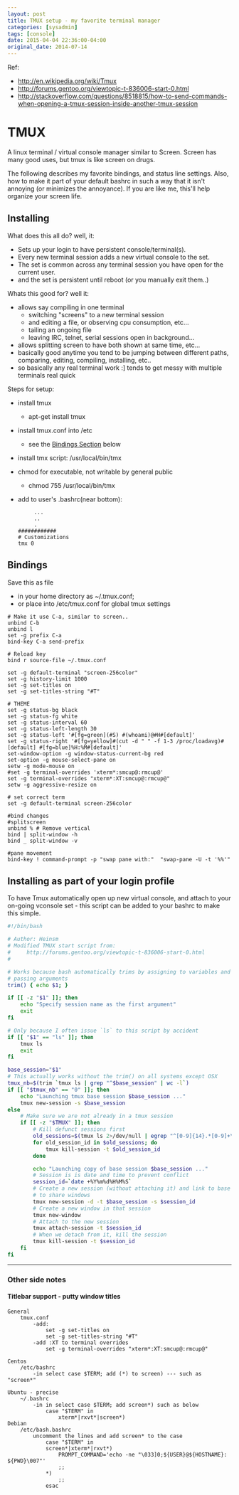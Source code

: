 ```yaml
---
layout: post
title: TMUX setup - my favorite terminal manager
categories: [sysadmin]
tags: [console]
date: 2015-04-04 22:36:00-04:00
original_date: 2014-07-14
---
```


Ref:

* http://en.wikipedia.org/wiki/Tmux
* http://forums.gentoo.org/viewtopic-t-836006-start-0.html
* http://stackoverflow.com/questions/8518815/how-to-send-commands-when-opening-a-tmux-session-inside-another-tmux-session

# TMUX

A linux terminal / virtual console manager similar to Screen.  Screen has many good uses, but tmux is like screen on drugs.

The following describes my favorite bindings, and status line settings.  Also, how to make it part of your default bashrc in such a way that it isn't annoying (or minimizes the annoyance).  If you are like me, this'll help organize your screen life.

## Installing

What does this all do?  well, it:

* Sets up your login to have persistent console/terminal(s).
* Every new terminal session adds a new virtual console to the set.
* The set is common across any terminal session you have open for the current user.
* and the set is persistent until reboot (or you manually exit them..)

Whats this good for? well it:

* allows say compiling in one terminal
    - switching "screens" to a new terminal session
    - and editing a file, or observing cpu consumption, etc...
    - tailing an ongoing file 
    - leaving IRC, telnet, serial sessions open in background...
* allows splitting screen to have both shown at same time, etc...
* basically good anytime you tend to be jumping between different paths, comparing, editing, compiling, installing, etc..
* so basically any real terminal work :] tends to get messy with multiple terminals real quick


Steps for setup:

* install tmux
    - apt-get install tmux
* install tmux.conf into /etc
    - see the [Bindings Section](#bindings) below
* install tmx script: /usr/local/bin/tmx
* chmod for executable, not writable by general public
    - chmod 755 /usr/local/bin/tmx
* add to user's .bashrc(near bottom):

    ```text
         ...
         ..
         .
    ############
    # Customizations
    tmx 0
    ```

## <a name="bindings"></a>Bindings

Save this as file

* in your home directory as ~/.tmux.conf;
* or place into /etc/tmux.conf for global tmux settings

```text
# Make it use C-a, similar to screen..
unbind C-b
unbind l
set -g prefix C-a
bind-key C-a send-prefix
 
# Reload key
bind r source-file ~/.tmux.conf
 
set -g default-terminal "screen-256color"
set -g history-limit 1000
set -g set-titles on
set -g set-titles-string "#T"
 
# THEME
set -g status-bg black
set -g status-fg white
set -g status-interval 60
set -g status-left-length 30
set -g status-left '#[fg=green](#S) #(whoami)@#H#[default]'
set -g status-right '#[fg=yellow]#(cut -d " " -f 1-3 /proc/loadavg)#[default] #[fg=blue]%H:%M#[default]'
set-window-option -g window-status-current-bg red
set-option -g mouse-select-pane on
setw -g mode-mouse on
#set -g terminal-overrides 'xterm*:smcup@:rmcup@'
set -g terminal-overrides "xterm*:XT:smcup@:rmcup@"
setw -g aggressive-resize on
 
# set correct term
set -g default-terminal screen-256color

#bind changes
#splitscreen
unbind % # Remove vertical
bind | split-window -h
bind _ split-window -v

#pane movement
bind-key ! command-prompt -p "swap pane with:"  "swap-pane -U -t '%%'"
```


## Installing as part of your login profile

To have Tmux automatically open up new virtual console, and attach to your on-going vconsole set - this script can be added to your bashrc to make this simple.

```bash
#!/bin/bash

# Author: Heinsm
# Modified TMUX start script from:
#     http://forums.gentoo.org/viewtopic-t-836006-start-0.html
#

# Works because bash automatically trims by assigning to variables and by 
# passing arguments
trim() { echo $1; }

if [[ -z "$1" ]]; then
    echo "Specify session name as the first argument"
    exit
fi

# Only because I often issue `ls` to this script by accident
if [[ "$1" == "ls" ]]; then
    tmux ls
    exit
fi

base_session="$1"
# This actually works without the trim() on all systems except OSX
tmux_nb=$(trim `tmux ls | grep "^$base_session" | wc -l`)
if [[ "$tmux_nb" == "0" ]]; then
    echo "Launching tmux base session $base_session ..."
    tmux new-session -s $base_session
else
    # Make sure we are not already in a tmux session
    if [[ -z "$TMUX" ]]; then
        # Kill defunct sessions first
        old_sessions=$(tmux ls 2>/dev/null | egrep "^[0-9]{14}.*[0-9]+\)$" | cut -f 1 -d:)
        for old_session_id in $old_sessions; do
            tmux kill-session -t $old_session_id
        done

        echo "Launching copy of base session $base_session ..."
        # Session is is date and time to prevent conflict
        session_id=`date +%Y%m%d%H%M%S`
        # Create a new session (without attaching it) and link to base session 
        # to share windows
        tmux new-session -d -t $base_session -s $session_id
        # Create a new window in that session
        tmux new-window
        # Attach to the new session
        tmux attach-session -t $session_id
        # When we detach from it, kill the session
        tmux kill-session -t $session_id
    fi
fi 
```

---

### Other side notes

#### Titlebar support - putty window titles

```text
General
    tmux.conf
        -add:
            set -g set-titles on
            set -g set-titles-string "#T"
        -add :XT to terminal overrides
            set -g terminal-overrides "xterm*:XT:smcup@:rmcup@"

Centos
    /etc/bashrc
        -in select case $TERM; add (*) to screen) --- such as "screen*"

Ubuntu - precise
    ~/.bashrc
        -in in select case $TERM; add screen*) such as below
            case "$TERM" in
                xterm*|rxvt*|screen*)
Debian
    /etc/bash.bashrc
        uncomment the lines and add screen* to the case
            case "$TERM" in
            screen*|xterm*|rxvt*)
                PROMPT_COMMAND='echo -ne "\033]0;${USER}@${HOSTNAME}: ${PWD}\007"'
                ;;
            *)
                ;;
            esac
```